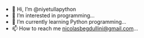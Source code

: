 - 👋 Hi, I’m @niyetullapython
- 👀 I’m interested in programming...
- 🌱 I’m currently learning Python programming...
- 📫 How to reach me nicolasbegdullini@gmail.com...

<!---
niyetullapython/niyetullapython is a ✨ special ✨ repository because its `README.md` (this file) appears on your GitHub profile.
You can click the Preview link to take a look at your changes.
--->
